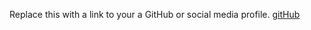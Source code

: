 Replace this with a link to your a GitHub or social media profile.
[gitHub](https://deerajrnair/markdown-portfolio)
